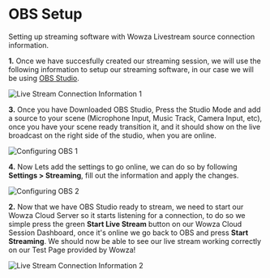 # OBS Setup
Setting up streaming software with Wowza Livestream source connection information.

**1.** Once we have succesfully created our streaming session, we will use the following information to setup our streaming software, in our case we will be using [OBS Studio](https://obsproject.com/).

![Live Stream Connection Information 1](https://github.com/CrossGeeks/WowzaClientPlugin/blob/master/WowzaClient/images/SS8.png?raw=true)

**3.** Once you have Downloaded OBS Studio, Press the Studio Mode and add a source to your scene (Microphone Input, Music Track, Camera Input, etc), once you have your scene ready transition it, and it should show on the live broadcast on the right side of the studio, when you are online.

![Configuring OBS 1](https://github.com/CrossGeeks/WowzaClientPlugin/blob/master/WowzaClient/images/SSOBS2.png?raw=true)

**4.** Now Lets add the settings to go online, we can do so by following **Settings > Streaming**, fill out the information and apply the changes. 

![Configuring OBS 2](https://github.com/CrossGeeks/WowzaClientPlugin/blob/master/WowzaClient/images/SSOBS1.png?raw=true)

**2.** Now that we have OBS Studio ready to stream, we need to start our Wowza Cloud Server so it starts listening for a connection, to do so we simple press the green **Start Live Stream** button on our Wowza Cloud Session Dashboard, once it's online we go back to OBS and press **Start Streaming**. We should now be able to see our live stream working correctly on our Test Page provided by Wowza!

![Live Stream Connection Information 2](https://github.com/CrossGeeks/WowzaClientPlugin/blob/master/WowzaClient/images/SS7.png?raw=true)

